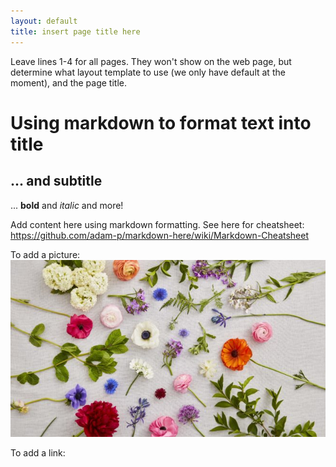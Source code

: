 ```yaml
---
layout: default
title: insert page title here
---
```


Leave lines 1-4 for all pages. They won't show on the web page, but determine what layout template to use (we only have default at the moment), and the page title. 

# Using markdown to format text into title

## ... and subtitle

... **bold** and *italic* and more!

Add content here using markdown formatting. See here for cheatsheet: https://github.com/adam-p/markdown-here/wiki/Markdown-Cheatsheet 

To add a picture: ![Flower picture](../assets/flower.jpg)

To add a link: 
